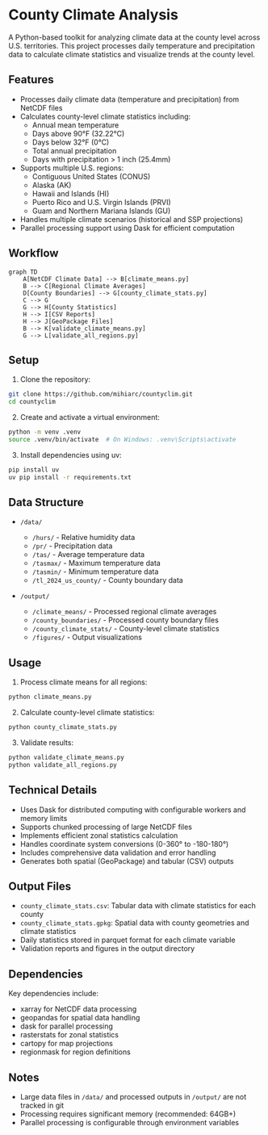 # County Climate Analysis

A Python-based toolkit for analyzing climate data at the county level across U.S. territories. This project processes daily temperature and precipitation data to calculate climate statistics and visualize trends at the county level.

## Features

- Processes daily climate data (temperature and precipitation) from NetCDF files
- Calculates county-level climate statistics including:
  - Annual mean temperature
  - Days above 90°F (32.22°C)
  - Days below 32°F (0°C)
  - Total annual precipitation
  - Days with precipitation > 1 inch (25.4mm)
- Supports multiple U.S. regions:
  - Contiguous United States (CONUS)
  - Alaska (AK)
  - Hawaii and Islands (HI)
  - Puerto Rico and U.S. Virgin Islands (PRVI)
  - Guam and Northern Mariana Islands (GU)
- Handles multiple climate scenarios (historical and SSP projections)
- Parallel processing support using Dask for efficient computation

## Workflow

```mermaid
graph TD
    A[NetCDF Climate Data] --> B[climate_means.py]
    B --> C[Regional Climate Averages]
    D[County Boundaries] --> G[county_climate_stats.py]
    C --> G
    G --> H[County Statistics]
    H --> I[CSV Reports]
    H --> J[GeoPackage Files]
    B --> K[validate_climate_means.py]
    G --> L[validate_all_regions.py]
```

## Setup

1. Clone the repository:
```bash
git clone https://github.com/mihiarc/countyclim.git
cd countyclim
```

2. Create and activate a virtual environment:
```bash
python -m venv .venv
source .venv/bin/activate  # On Windows: .venv\Scripts\activate
```

3. Install dependencies using uv:
```bash
pip install uv
uv pip install -r requirements.txt
```

## Data Structure

- `/data/`
  - `/hurs/` - Relative humidity data
  - `/pr/` - Precipitation data
  - `/tas/` - Average temperature data
  - `/tasmax/` - Maximum temperature data
  - `/tasmin/` - Minimum temperature data
  - `/tl_2024_us_county/` - County boundary data

- `/output/`
  - `/climate_means/` - Processed regional climate averages
  - `/county_boundaries/` - Processed county boundary files
  - `/county_climate_stats/` - County-level climate statistics
  - `/figures/` - Output visualizations

## Usage

1. Process climate means for all regions:
```bash
python climate_means.py
```

2. Calculate county-level climate statistics:
```bash
python county_climate_stats.py
```

3. Validate results:
```bash
python validate_climate_means.py
python validate_all_regions.py
```

## Technical Details

- Uses Dask for distributed computing with configurable workers and memory limits
- Supports chunked processing of large NetCDF files
- Implements efficient zonal statistics calculation
- Handles coordinate system conversions (0-360° to -180-180°)
- Includes comprehensive data validation and error handling
- Generates both spatial (GeoPackage) and tabular (CSV) outputs

## Output Files

- `county_climate_stats.csv`: Tabular data with climate statistics for each county
- `county_climate_stats.gpkg`: Spatial data with county geometries and climate statistics
- Daily statistics stored in parquet format for each climate variable
- Validation reports and figures in the output directory

## Dependencies

Key dependencies include:
- xarray for NetCDF data processing
- geopandas for spatial data handling
- dask for parallel processing
- rasterstats for zonal statistics
- cartopy for map projections
- regionmask for region definitions

## Notes

- Large data files in `/data/` and processed outputs in `/output/` are not tracked in git
- Processing requires significant memory (recommended: 64GB+)
- Parallel processing is configurable through environment variables 